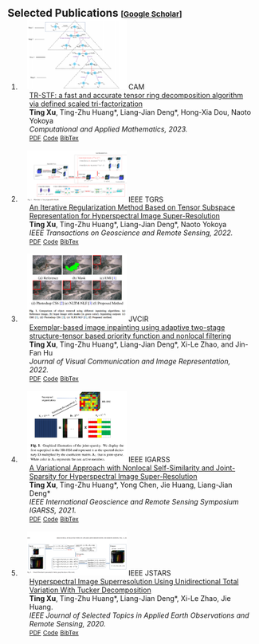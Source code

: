 
<h2 id="publications" style="margin: 2px 0px -15px;">Selected Publications <temp style="font-size:15px;">[</temp><a href="https://scholar.google.com.hk/citations?user=NMwLfkYAAAAJ&hl=zh-CN&oi=sra" target="_blank" style="font-size:15px;">Google Scholar</a><temp style="font-size:15px;">]</temp></h2>

<div class="publications">
<ol class="bibliography">


<li>
<div class="pub-row">
  <div class="col-sm-3 abbr" style="position: relative;padding-right: 15px;padding-left: 15px;">
    <img src="assets/img/TR-STF.png" width="200px" class="teaser img-fluid z-depth-1" style="width=100;height=30%">
            <abbr class="badge">CAM</abbr>
  </div>
  <div class="col-sm-9" style="position: relative;padding-right: 15px;padding-left: 20px;">
      <div class="title"><a href="https://link.springer.com/article/10.1007/s40314-023-02368-w">TR-STF: a fast and accurate tensor ring decomposition algorithm via defined scaled tri-factorization</a></div>
      <div class="author"><strong>Ting Xu</strong>, Ting-Zhu Huang*, Liang-Jian Deng*, Hong-Xia Dou, Naoto Yokoya</div>
      <div class="periodical"><em>Computational and Applied Mathematics, 2023.</em>
      </div>
    <div class="links">
      <a href="https://link.springer.com/article/10.1007/s40314-023-02368-w" class="btn btn-sm z-depth-0" role="button" target="_blank" style="font-size:12px;">PDF</a>
      <a href="https://github.com/tingxu113/TR-STF" class="btn btn-sm z-depth-0" role="button" target="_blank" style="font-size:12px;">Code</a>
      <a href="https://github.com/tingxu113/tingxu113.github.io/blob/main/assets/img/STF_bib.txt" class="btn btn-sm z-depth-0" role="button" target="_blank" style="font-size:12px;">BibTex</a> 
    </div>
  </div>
</div>
</li>



<br>

<li>
<div class="pub-row">
  <div class="col-sm-3 abbr" style="position: relative;padding-right: 15px;padding-left: 15px;">
    <img src="assets/img/IR-TenSR.png" width="200px" class="teaser img-fluid z-depth-1" style="width=100;height=30%">
            <abbr class="badge">IEEE TGRS</abbr>
  </div>
  <div class="col-sm-9" style="position: relative;padding-right: 15px;padding-left: 20px;">
      <div class="title"><a href="https://ieeexplore.ieee.org/document/9777947">An Iterative Regularization Method Based on Tensor Subspace Representation for Hyperspectral Image Super-Resolution</a></div>
      <div class="author"><strong>Ting Xu</strong>, Ting-Zhu Huang*, Liang-Jian Deng*, Naoto Yokoya</div>
      <div class="periodical"><em>IEEE Transactions on Geoscience and Remote Sensing, 2022.</em>
      </div>
    <div class="links">
      <a href="https://ieeexplore.ieee.org/document/9777947" class="btn btn-sm z-depth-0" role="button" target="_blank" style="font-size:12px;">PDF</a>
      <a href="https://github.com/tingxu113/IRT" class="btn btn-sm z-depth-0" role="button" target="_blank" style="font-size:12px;">Code</a>
      <a href="https://github.com/tingxu113/tingxu113.github.io/blob/main/assets/img/IR_bib.txt" class="btn btn-sm z-depth-0" role="button" target="_blank" style="font-size:12px;">BibTex</a> 
    </div>
  </div>
</div>
</li>



<br>

  <li>
<div class="pub-row">
  <div class="col-sm-3 abbr" style="position: relative;padding-right: 15px;padding-left: 15px;">
    <img src="assets/img/Exe.png" width="200px" class="teaser img-fluid z-depth-1" style="width=100;height=30%">
            <abbr class="badge">JVCIR</abbr>
  </div>
  <div class="col-sm-9" style="position: relative;padding-right: 15px;padding-left: 20px;">
      <div class="title"><a href="https://www.sciencedirect.com/science/article/pii/S1047320321002893">Exemplar-based image inpainting using adaptive two-stage structure-tensor based priority function and nonlocal filtering</a></div>
      <div class="author"><strong>Ting Xu</strong>, Ting-Zhu Huang*, Liang-Jian Deng*, Xi-Le Zhao, and Jin-Fan Hu</div>
      <div class="periodical"><em>Journal of Visual Communication and Image Representation, 2022.</em>
      </div>
    <div class="links">
      <a href="https://www.sciencedirect.com/science/article/pii/S1047320321002893" class="btn btn-sm z-depth-0" role="button" target="_blank" style="font-size:12px;">PDF</a>
      <a href="https://github.com/tingxu113/JVCIR" class="btn btn-sm z-depth-0" role="button" target="_blank" style="font-size:12px;">Code</a>
      <a href="https://github.com/tingxu113/tingxu113.github.io/blob/main/assets/img/Exe.txt" class="btn btn-sm z-depth-0" role="button" target="_blank" style="font-size:12px;">BibTex</a> 
    </div>
  </div>
</div>
</li>
  
  
  
<br>

  <li>
<div class="pub-row">
  <div class="col-sm-3 abbr" style="position: relative;padding-right: 15px;padding-left: 15px;">
    <img src="assets/img/IGAR.png" width="200px" class="teaser img-fluid z-depth-1" style="width=100;height=30%">
            <abbr class="badge">IEEE IGARSS</abbr>
  </div>
  <div class="col-sm-9" style="position: relative;padding-right: 15px;padding-left: 20px;">
      <div class="title"><a href="https://ieeexplore.ieee.org/document/9554815">A Variational Approach with Nonlocal Self-Similarity and Joint-Sparsity for Hyperspectral Image Super-Resolution</a></div>
      <div class="author"><strong>Ting Xu</strong>, Ting-Zhu Huang*, Yong Chen, Jie Huang, Liang-Jian Deng*</div>
      <div class="periodical"><em>IEEE International Geoscience and Remote Sensing Symposium IGARSS, 2021.</em>
      </div>
    <div class="links">
      <a href="https://ieeexplore.ieee.org/document/9554815" class="btn btn-sm z-depth-0" role="button" target="_blank" style="font-size:12px;">PDF</a>
      <a href="https://github.com/tingxu113/NSSJS_IGARSS2021" class="btn btn-sm z-depth-0" role="button" target="_blank" style="font-size:12px;">Code</a>
      <a href="https://github.com/tingxu113/tingxu113.github.io/blob/main/assets/img/IGAR_bib.txt" class="btn btn-sm z-depth-0" role="button" target="_blank" style="font-size:12px;">BibTex</a> 
    </div>
  </div>
</div>
</li>  
  
  
 <br>

  <li>
<div class="pub-row">
  <div class="col-sm-3 abbr" style="position: relative;padding-right: 15px;padding-left: 15px;">
    <img src="assets/img/tuck.png" width="200px" class="teaser img-fluid z-depth-1" style="width=100;height=30%">
            <abbr class="badge">IEEE JSTARS</abbr>
  </div>
  <div class="col-sm-9" style="position: relative;padding-right: 15px;padding-left: 20px;">
      <div class="title"><a href="https://ieeexplore.ieee.org/document/9151315">Hyperspectral Image Superresolution Using Unidirectional Total Variation With Tucker Decomposition</a></div>
      <div class="author"><strong>Ting Xu</strong>, Ting-Zhu Huang*, Liang-Jian Deng*, Xi-Le Zhao, Jie Huang.</div>
      <div class="periodical"><em>IEEE Journal of Selected Topics in Applied Earth Observations and Remote Sensing, 2020.</em>
      </div>
    <div class="links">
      <a href="https://ieeexplore.ieee.org/document/9151315" class="btn btn-sm z-depth-0" role="button" target="_blank" style="font-size:12px;">PDF</a>
      <a href="https://github.com/tingxu113/UTV" class="btn btn-sm z-depth-0" role="button" target="_blank" style="font-size:12px;">Code</a>
      <a href="https://github.com/tingxu113/tingxu113.github.io/blob/main/assets/img/tuck_bib.txt" class="btn btn-sm z-depth-0" role="button" target="_blank" style="font-size:12px;">BibTex</a> 
    </div>
  </div>
</div>
</li>  
  
 
<div style='display: none'>
 <ul> 
<li>Cheng-Wei Sun, Ting-Zhu Huang*, <strong>Ting Xu</strong>, Liang-Jian Deng*, "NF-3DLogTNN: An effective hyperspectral and multispectral image fusion method based on nonlocal low-fibered-rank regularization", <em>Applied Mathematical Modelling, 2023.</em></li>
 </ul>
</div>
  
  

</ol>
</div>
